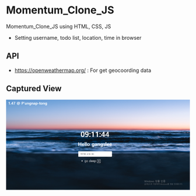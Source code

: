 # Momentum_Clone_JS
Momentum_Clone_JS using HTML, CSS, JS

- Setting username, todo list, location, time in browser


## API
- https://openweathermap.org/ : For get geocoording data

## Captured View

![titleImg](./images/titleImg.png)
